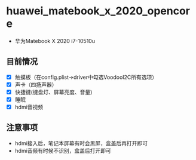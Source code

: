 # huawei_matebook_x_2020_opencore

- 华为Matebook X 2020  i7-10510u

## 目前情况

- [x] 触摸板（在config.plist->driver中勾选VoodooI2C所有选项）
- [x] 声卡（四扬声器）
- [x] 快捷键(键盘灯、屏幕亮度、音量)
- [x] 睡眠
- [x] hdmi音视频

## 注意事项

- hdmi接入后，笔记本屏幕有时会黑屏，盒盖后再打开即可
- hdmi音频有时候不识别，盒盖后打开即可



 